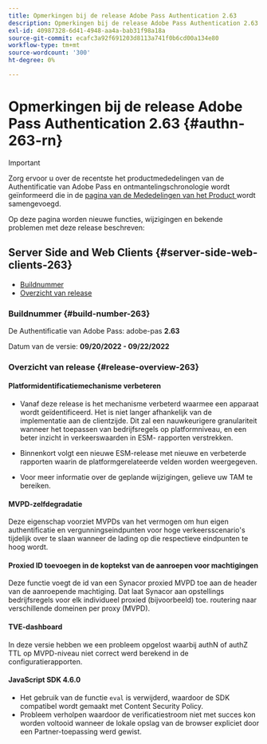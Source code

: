 ```yaml
---
title: Opmerkingen bij de release Adobe Pass Authentication 2.63
description: Opmerkingen bij de release Adobe Pass Authentication 2.63
exl-id: 40987328-6d41-4948-aa4a-bab31f98a18a
source-git-commit: ecafc3a92f691203d8113a741f0b6cd00a134e80
workflow-type: tm+mt
source-wordcount: '300'
ht-degree: 0%

---
```


# Opmerkingen bij de release Adobe Pass Authentication 2.63 {#authn-263-rn}

>[!IMPORTANT]
>
> Zorg ervoor u over de recentste het productmededelingen van de Authentificatie van Adobe Pass en ontmantelingschronologie wordt geïnformeerd die in de [ pagina van de Mededelingen van het Product ](/help/authentication/product-announcements.md) wordt samengevoegd.

Op deze pagina worden nieuwe functies, wijzigingen en bekende problemen met deze release beschreven:

## Server Side and Web Clients {#server-side-web-clients-263}

* [Buildnummer](#build-number-263)
* [Overzicht van release](#release-overview-263)

### Buildnummer {#build-number-263}

De Authentificatie van Adobe Pass: adobe-pas **2.63**

Datum van de versie: **09/20/2022 - 09/22/2022**

### Overzicht van release {#release-overview-263}

#### Platformidentificatiemechanisme verbeteren

* Vanaf deze release is het mechanisme verbeterd waarmee een apparaat wordt geïdentificeerd. Het is niet langer afhankelijk van de implementatie aan de clientzijde. Dit zal een nauwkeurigere granulariteit wanneer het toepassen van bedrijfsregels op platformniveau, en een beter inzicht in verkeerswaarden in ESM- rapporten verstrekken.

* Binnenkort volgt een nieuwe ESM-release met nieuwe en verbeterde rapporten waarin de platformgerelateerde velden worden weergegeven.

* Voor meer informatie over de geplande wijzigingen, gelieve uw TAM te bereiken.

#### MVPD-zelfdegradatie

Deze eigenschap voorziet MVPDs van het vermogen om hun eigen authentificatie en vergunningseindpunten voor hoge verkeersscenario&#39;s tijdelijk over te slaan wanneer de lading op die respectieve eindpunten te hoog wordt.

#### Proxied ID toevoegen in de koptekst van de aanroepen voor machtigingen

Deze functie voegt de id van een Synacor proxied MVPD toe aan de header van de aanroepende machtiging. Dat laat Synacor aan opstellings bedrijfsregels voor elk individueel proxied (bijvoorbeeld) toe. routering naar verschillende domeinen per proxy (MVPD).

#### TVE-dashboard

In deze versie hebben we een probleem opgelost waarbij authN of authZ TTL op MVPD-niveau niet correct werd berekend in de configuratierapporten.

#### JavaScript SDK 4.6.0

* Het gebruik van de functie `eval` is verwijderd, waardoor de SDK compatibel wordt gemaakt met Content Security Policy.
* Probleem verholpen waardoor de verificatiestroom niet met succes kon worden voltooid wanneer de lokale opslag van de browser expliciet door een Partner-toepassing werd gewist.
